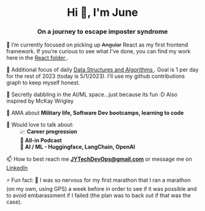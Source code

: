 <h1 align="center">Hi 👋, I'm June</h1>
<h3 align="center">On a journey to escape imposter syndrome</h3>

🔭 I’m currently focused on picking up ~~Angular~~ React as my first frontend framework. If you're curious to see what I've done, you can find my work here in the <a href= "https://github.com/JuneSYi/React"> React folder </a>.

🔭 Additional focus of daily <a href= "https://github.com/JuneSYi/DataStructuresAndAlgorithms"> Data Structures and Algorithms </a>. Goal is 1 per day for the rest of 2023 (today is 5/1/2023). I'll use my github contributions graph to keep myself honest.

🔭 Secretly dabbling in the AI/ML space...just because its fun :D Also inspired by McKay Wrigley

💬 AMA about **Military life, Software Dev bootcamps, learning to code**

💬 Would love to talk about:
<br> &emsp; &emsp; :chart_with_upwards_trend: **Career progression**
<br> &emsp; &emsp; :game_die: **All-in Podcast**
<br> &emsp; &emsp; :rocket: **AI / ML - Huggingface, LangChain, OpenAI**

📫 How to best reach me **JYTechDevOps@gmail.com** or message me on <a href="https://www.linkedin.com/in/junesyi"> LinkedIn </a>

⚡ Fun fact: :runner: I was so nervous for my first marathon that I ran a marathon (on my own, using GPS) a week before in order to see if it was possible and to avoid embarassment if I failed (the plan was to back out if that was the case).
